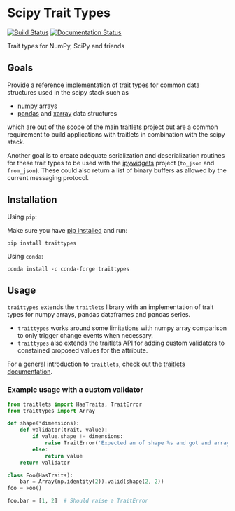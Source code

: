 # Scipy Trait Types

[![Build Status](https://travis-ci.org/jupyter-incubator/traittypes.svg?branch=master)](https://travis-ci.org/jupyter-incubator/traittypes)
[![Documentation Status](https://readthedocs.org/projects/traittypes/badge/?version=latest)](http://traittypes.readthedocs.org/en/latest/?badge=latest)

Trait types for NumPy, SciPy and friends

## Goals

Provide a reference implementation of trait types for common data structures
used in the scipy stack such as
 - [numpy](https://github.com/numpy/numpy) arrays
 - [pandas](https://github.com/pydata/pandas) and [xarray](https://github.com/pydata/xarray) data structures

which are out of the scope of the main [traitlets](https://github.com/ipython/traitlets)
project but are a common requirement to build applications with traitlets in
combination with the scipy stack.

Another goal is to create adequate serialization and deserialization routines
for these trait types to be used with the [ipywidgets](https://github.com/ipython/ipywidgets)
project (`to_json` and `from_json`). These could also return a list of binary
buffers as allowed by the current messaging protocol.

## Installation


Using `pip`:

Make sure you have [pip installed](https://pip.readthedocs.org/en/stable/installing/) and run:

```
pip install traittypes
```

Using `conda`:

```
conda install -c conda-forge traittypes
```

## Usage

`traittypes` extends the `traitlets` library with an implementation of trait types for numpy arrays, pandas dataframes and pandas series.
 - `traittypes` works around some limitations with numpy array comparison to only trigger change events when necessary.
 - `traittypes` also extends the traitlets API for adding custom validators to constained proposed values for the attribute.

For a general introduction to `traitlets`, check out the [traitlets documentation](https://traitlets.readthedocs.io/en/stable/).

### Example usage with a custom validator

```python
from traitlets import HasTraits, TraitError
from traittypes import Array

def shape(*dimensions):
    def validator(trait, value):
        if value.shape != dimensions:
            raise TraitError('Expected an of shape %s and got and array with shape %s' % (dimensions, value.shape))
        else:
            return value
    return validator

class Foo(HasTraits):
    bar = Array(np.identity(2)).valid(shape(2, 2))
foo = Foo()

foo.bar = [1, 2]  # Should raise a TraitError
```

